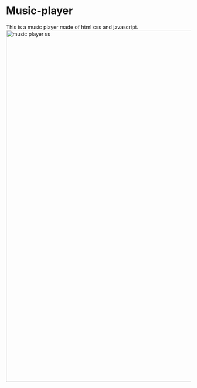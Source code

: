 # Music-player
This is a music player made of html css and javascript.
<img width="960" alt="music player ss" src="https://user-images.githubusercontent.com/88877947/209647448-140b8f84-41d7-4dc8-aa24-14b0ba0ed92f.PNG">

